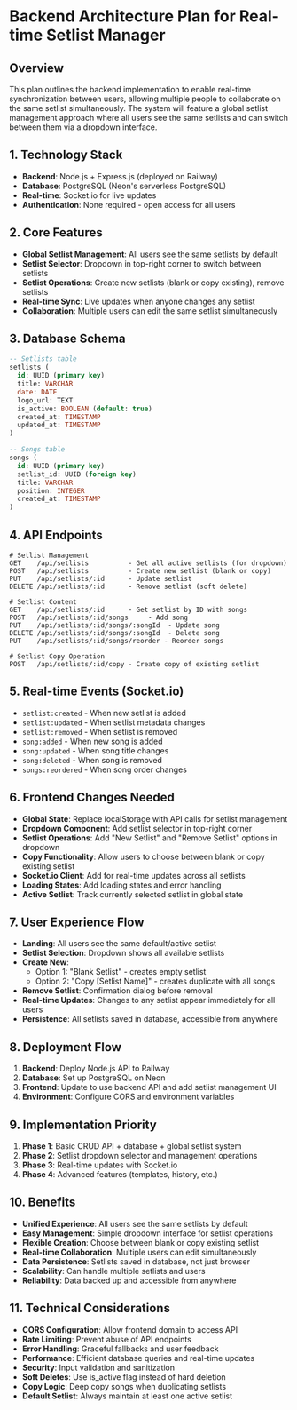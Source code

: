 # Backend Architecture Plan for Real-time Setlist Manager

## Overview
This plan outlines the backend implementation to enable real-time synchronization between users, allowing multiple people to collaborate on the same setlist simultaneously. The system will feature a global setlist management approach where all users see the same setlists and can switch between them via a dropdown interface.

## 1. Technology Stack
- **Backend**: Node.js + Express.js (deployed on Railway)
- **Database**: PostgreSQL (Neon's serverless PostgreSQL)
- **Real-time**: Socket.io for live updates
- **Authentication**: None required - open access for all users

## 2. Core Features
- **Global Setlist Management**: All users see the same setlists by default
- **Setlist Selector**: Dropdown in top-right corner to switch between setlists
- **Setlist Operations**: Create new setlists (blank or copy existing), remove setlists
- **Real-time Sync**: Live updates when anyone changes any setlist
- **Collaboration**: Multiple users can edit the same setlist simultaneously

## 3. Database Schema
```sql
-- Setlists table
setlists (
  id: UUID (primary key)
  title: VARCHAR
  date: DATE
  logo_url: TEXT
  is_active: BOOLEAN (default: true)
  created_at: TIMESTAMP
  updated_at: TIMESTAMP
)

-- Songs table  
songs (
  id: UUID (primary key)
  setlist_id: UUID (foreign key)
  title: VARCHAR
  position: INTEGER
  created_at: TIMESTAMP
)
```

## 4. API Endpoints
```
# Setlist Management
GET    /api/setlists          - Get all active setlists (for dropdown)
POST   /api/setlists          - Create new setlist (blank or copy)
PUT    /api/setlists/:id      - Update setlist
DELETE /api/setlists/:id      - Remove setlist (soft delete)

# Setlist Content
GET    /api/setlists/:id      - Get setlist by ID with songs
POST   /api/setlists/:id/songs     - Add song
PUT    /api/setlists/:id/songs/:songId  - Update song
DELETE /api/setlists/:id/songs/:songId  - Delete song
PUT    /api/setlists/:id/songs/reorder - Reorder songs

# Setlist Copy Operation
POST   /api/setlists/:id/copy - Create copy of existing setlist
```

## 5. Real-time Events (Socket.io)
- `setlist:created` - When new setlist is added
- `setlist:updated` - When setlist metadata changes
- `setlist:removed` - When setlist is removed
- `song:added` - When new song is added
- `song:updated` - When song title changes
- `song:deleted` - When song is removed
- `songs:reordered` - When song order changes

## 6. Frontend Changes Needed
- **Global State**: Replace localStorage with API calls for setlist management
- **Dropdown Component**: Add setlist selector in top-right corner
- **Setlist Operations**: Add "New Setlist" and "Remove Setlist" options in dropdown
- **Copy Functionality**: Allow users to choose between blank or copy existing setlist
- **Socket.io Client**: Add for real-time updates across all setlists
- **Loading States**: Add loading states and error handling
- **Active Setlist**: Track currently selected setlist in global state

## 7. User Experience Flow
- **Landing**: All users see the same default/active setlist
- **Setlist Selection**: Dropdown shows all available setlists
- **Create New**: 
  - Option 1: "Blank Setlist" - creates empty setlist
  - Option 2: "Copy [Setlist Name]" - creates duplicate with all songs
- **Remove Setlist**: Confirmation dialog before removal
- **Real-time Updates**: Changes to any setlist appear immediately for all users
- **Persistence**: All setlists saved in database, accessible from anywhere

## 8. Deployment Flow
1. **Backend**: Deploy Node.js API to Railway
2. **Database**: Set up PostgreSQL on Neon
3. **Frontend**: Update to use backend API and add setlist management UI
4. **Environment**: Configure CORS and environment variables

## 9. Implementation Priority
1. **Phase 1**: Basic CRUD API + database + global setlist system
2. **Phase 2**: Setlist dropdown selector and management operations
3. **Phase 3**: Real-time updates with Socket.io
4. **Phase 4**: Advanced features (templates, history, etc.)

## 10. Benefits
- **Unified Experience**: All users see the same setlists by default
- **Easy Management**: Simple dropdown interface for setlist operations
- **Flexible Creation**: Choose between blank or copy existing setlist
- **Real-time Collaboration**: Multiple users can edit simultaneously
- **Data Persistence**: Setlists saved in database, not just browser
- **Scalability**: Can handle multiple setlists and users
- **Reliability**: Data backed up and accessible from anywhere

## 11. Technical Considerations
- **CORS Configuration**: Allow frontend domain to access API
- **Rate Limiting**: Prevent abuse of API endpoints
- **Error Handling**: Graceful fallbacks and user feedback
- **Performance**: Efficient database queries and real-time updates
- **Security**: Input validation and sanitization
- **Soft Deletes**: Use is_active flag instead of hard deletion
- **Copy Logic**: Deep copy songs when duplicating setlists
- **Default Setlist**: Always maintain at least one active setlist
